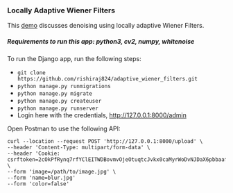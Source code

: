 ### Locally Adaptive Wiener Filters

This [demo](https://github.com/rishiraj824/adaptive_wiener_filters/blob/master/demo/WienerFilters.ipynb) discusses
denoising using locally adaptive Wiener Filters.

##### Requirements to run this app: python3, cv2, numpy, whitenoise

To run the Django app, run the following steps:

- `git clone https://github.com/rishiraj824/adaptive_wiener_filters.git`
- `python manage.py runmigrations`
-  `python manage.py migrate`
- `python manage.py createuser`
- `python manage.py runserver`
- Login here with the credentials, http://127.0.0.1:8000/admin

Open Postman to use the following API:

```
curl --location --request POST 'http://127.0.0.1:8000/upload' \
--header 'Content-Type: multipart/form-data' \
--header 'Cookie: csrftoken=2cOkPfRynq7rfYClEITWDBovmvOjeOtuqtcJvkx0caMyrWoDvNJDaX6pbbaafclo' \
--form 'image=/path/to/image.jpg' \
--form 'name=blur.jpg'
--form 'color=false'
```